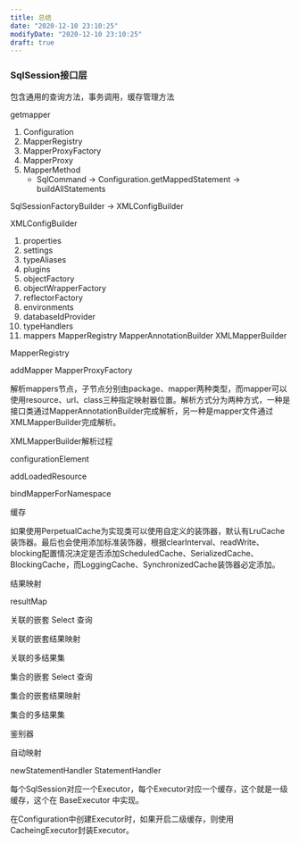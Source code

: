 ```yaml
---
title: 总结
date: "2020-12-10 23:10:25"
modifyDate: "2020-12-10 23:10:25"
draft: true
---
```

### SqlSession接口层

包含通用的查询方法，事务调用，缓存管理方法



getmapper

1. Configuration
2. MapperRegistry
3. MapperProxyFactory
4. MapperProxy
5. MapperMethod
    - SqlCommand -> Configuration.getMappedStatement -> buildAllStatements



SqlSessionFactoryBuilder ->  XMLConfigBuilder



XMLConfigBuilder

1. properties
2. settings
3. typeAliases
4. plugins
5. objectFactory
6. objectWrapperFactory
7. reflectorFactory
8. environments
9. databaseIdProvider
10. typeHandlers
11. mappers   MapperRegistry MapperAnnotationBuilder XMLMapperBuilder



MapperRegistry 

addMapper MapperProxyFactory





解析mappers节点，子节点分别由package、mapper两种类型，而mapper可以使用resource、url、class三种指定映射器位置。解析方式分为两种方式，一种是接口类通过MapperAnnotationBuilder完成解析，另一种是mapper文件通过XMLMapperBuilder完成解析。

XMLMapperBuilder解析过程

configurationElement

addLoadedResource

bindMapperForNamespace



缓存

如果使用PerpetualCache为实现类可以使用自定义的装饰器，默认有LruCache装饰器。最后也会使用添加标准装饰器，根据clearInterval、readWrite、blocking配置情况决定是否添加ScheduledCache、SerializedCache、BlockingCache，而LoggingCache、SynchronizedCache装饰器必定添加。



结果映射

 resultMap  

关联的嵌套 Select 查询

关联的嵌套结果映射

关联的多结果集

集合的嵌套 Select 查询

集合的嵌套结果映射

集合的多结果集

鉴别器

自动映射





newStatementHandler StatementHandler 





每个SqlSession对应一个Executor，每个Executor对应一个缓存，这个就是一级缓存，这个在 BaseExecutor 中实现。

在Configuration中创建Executor时，如果开启二级缓存，则使用CacheingExecutor封装Executor。
